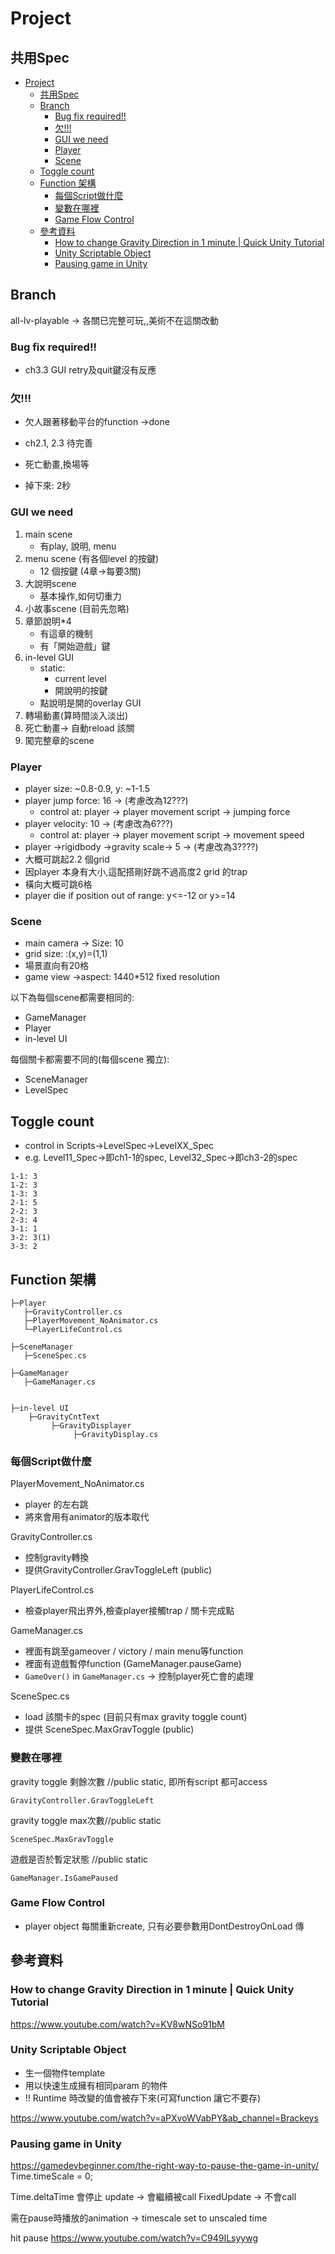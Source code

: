 # Project

## 共用Spec

- [Project](#project)
  - [共用Spec](#共用spec)
  - [Branch](#branch)
    - [Bug fix required!!](#bug-fix-required)
    - [欠!!!](#欠)
    - [GUI we need](#gui-we-need)
    - [Player](#player)
    - [Scene](#scene)
  - [Toggle count](#toggle-count)
  - [Function 架構](#function-架構)
    - [每個Script做什麼](#每個script做什麼)
    - [變數在哪裡](#變數在哪裡)
    - [Game Flow Control](#game-flow-control)
  - [參考資料](#參考資料)
    - [How to change Gravity Direction in 1 minute | Quick Unity Tutorial](#how-to-change-gravity-direction-in-1-minute--quick-unity-tutorial)
    - [Unity Scriptable Object](#unity-scriptable-object)
    - [Pausing game in Unity](#pausing-game-in-unity)

## Branch

all-lv-playable -> 各關已完整可玩,,美術不在這關改動

### Bug fix required!!
- ch3.3 GUI retry及quit鍵沒有反應

### 欠!!!
- 欠人跟著移動平台的function ->done
- ch2.1, 2.3 待完善
- 死亡動畫,換場等

- 掉下來: 2秒
### GUI we need
1. main scene
   - 有play, 說明, menu
2. menu scene (有各個level 的按鍵)
   - 12 個按鍵 (4章->每要3關)
3. 大說明scene
   - 基本操作,如何切重力
4. 小故事scene (目前先忽略)
5. 章節說明*4
   - 有這章的機制
   - 有「開始遊戲」鍵
6. in-level GUI
   - static:
      - current level
      - 開說明的按鍵
   - 點說明是開的overlay GUI
7. 轉場動畫(算時間淡入淡出)
8. 死亡動畫-> 自動reload 該關
9. 闖完整章的scene

### Player

- player size: ~0.8-0.9, y: ~1-1.5
- player jump force: 16 -> (考慮改為12???)
	- control at: player -> player movement script -> jumping force
- player velocity: 10 -> (考慮改為6???)
	- control at: player -> player movement script -> movement speed
- player ->rigidbody ->gravity scale-> 5 -> (考慮改為3????)
- 大概可跳起2.2 個grid
- 因player 本身有大小,這配搭剛好跳不過高度2 grid 的trap
- 橫向大概可跳6格
- player die if position out of range: y<=-12 or y>=14

### Scene

- main camera -> Size: 10
- grid size: :(x,y)=(1,1)
- 場景直向有20格
- game view ->aspect: 1440*512 fixed resolution


以下為每個scene都需要相同的:
- GameManager
- Player 
- in-level UI

每個關卡都需要不同的(每個scene 獨立):

- SceneManager
- LevelSpec

## Toggle count
- control in Scripts->LevelSpec->LevelXX_Spec
- e.g. Level11_Spec->即ch1-1的spec, Level32_Spec->即ch3-2的spec

```
1-1: 3
1-2: 3
1-3: 3
2-1: 5
2-2: 3
2-3: 4
3-1: 1
3-2: 3(1)
3-3: 2
```

## Function 架構

```
├─Player
   ├─GravityController.cs
   ├─PlayerMovement_NoAnimator.cs
   └─PlayerLifeControl.cs
   
├─SceneManager
   ├─SceneSpec.cs
   
├─GameManager
   ├─GameManager.cs
   
   
├─in-level UI
    ├─GravityCntText
	     ├─GravityDisplayer
		      ├─GravityDisplay.cs
```
### 每個Script做什麼

PlayerMovement_NoAnimator.cs
- player 的左右跳
- 將來會用有animator的版本取代

GravityController.cs
- 控制gravity轉換
- 提供GravityController.GravToggleLeft (public)

PlayerLifeControl.cs
- 檢查player飛出界外,檢查player接觸trap / 關卡完成點

GameManager.cs
- 裡面有跳至gameover / victory / main menu等function
- 裡面有遊戲暫停function (GameManager.pauseGame)
- `GameOver()` in `GameManager.cs` -> 控制player死亡會的處理

SceneSpec.cs
- load 該關卡的spec (目前只有max gravity toggle count)
- 提供 SceneSpec.MaxGravToggle (public)

### 變數在哪裡

gravity toggle 剩餘次數 //public static, 即所有script 都可access
```
GravityController.GravToggleLeft  
```
gravity toggle max次數//public static
```
SceneSpec.MaxGravToggle
```

遊戲是否於暫定狀態 //public static
```
GameManager.IsGamePaused
```


### Game Flow Control
- player object 每關重新create, 只有必要參數用DontDestroyOnLoad 傳

## 參考資料

### How to change Gravity Direction in 1 minute | Quick Unity Tutorial
https://www.youtube.com/watch?v=KV8wNSo91bM

### Unity Scriptable Object
- 生一個物件template
- 用以快速生成擁有相同param 的物件
- !! Runtime 時改變的值會被存下來(可寫function 讓它不要存)

https://www.youtube.com/watch?v=aPXvoWVabPY&ab_channel=Brackeys

### Pausing game in Unity
https://gamedevbeginner.com/the-right-way-to-pause-the-game-in-unity/
Time.timeScale = 0;

Time.deltaTime 會停止
update -> 會繼續被call
FixedUpdate -> 不會call

需在pause時播放的animation -> timescale set to unscaled time

hit pause
https://www.youtube.com/watch?v=C949ILsyywg
